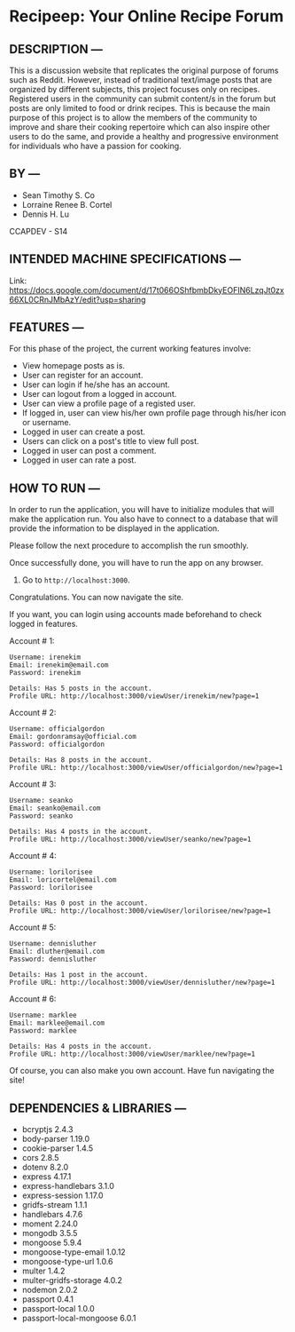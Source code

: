 # Recipeep: Your Online Recipe Forum

## DESCRIPTION —
This is a discussion website that replicates the original purpose of forums such as Reddit. 
However, instead of traditional text/image posts that are organized by different subjects, 
this project focuses only on recipes. Registered users in the community can submit content/s 
in the forum but posts are only limited to food or drink recipes. This is because the main 
purpose of this project is to allow the members of the community to improve and share their 
cooking repertoire which can also inspire other users to do the same, and provide a healthy 
and progressive environment for individuals who have a passion for cooking.

## BY —
* Sean Timothy S. Co
* Lorraine Renee B. Cortel
* Dennis H. Lu

CCAPDEV - S14

## INTENDED MACHINE SPECIFICATIONS —
Link: https://docs.google.com/document/d/17t066OShfbmbDkyEOFIN6LzqJt0zx66XL0CRnJMbAzY/edit?usp=sharing

## FEATURES —
For this phase of the project, the current working features involve:
* View homepage posts as is.
* User can register for an account.
* User can login if he/she has an account.
* User can logout from a logged in account.
* User can view a profile page of a registed user.
* If logged in, user can view his/her own profile page through his/her icon or username.
* Logged in user can create a post.
* Users can click on a post's title to view full post.
* Logged in user can post a comment.
* Logged in user can rate a post.

## HOW TO RUN —
In order to run the application, you will have to initialize modules that will make the application 
run. You also have to connect to a database that will provide the information to be displayed in
the application.

Please follow the next procedure to accomplish the run smoothly.
<!-- 1. After downloading the repository, open the command prompt of that specific location.
2. Type `npm install` to download the included dependencies.
3. Run the server by typing `npm start`. -->

Once successfully done, you will have to run the app on any browser.
1. Go to `http://localhost:3000`.

Congratulations. You can now navigate the site.

If you want, you can login using accounts made beforehand to check logged in features.

Account # 1:
```
Username: irenekim
Email: irenekim@email.com
Password: irenekim

Details: Has 5 posts in the account.
Profile URL: http://localhost:3000/viewUser/irenekim/new?page=1
```

Account # 2:
```
Username: officialgordon
Email: gordonramsay@official.com
Password: officialgordon

Details: Has 8 posts in the account.
Profile URL: http://localhost:3000/viewUser/officialgordon/new?page=1
```

Account # 3:
```
Username: seanko
Email: seanko@email.com
Password: seanko

Details: Has 4 posts in the account.
Profile URL: http://localhost:3000/viewUser/seanko/new?page=1
```

Account # 4:
```
Username: lorilorisee
Email: loricortel@email.com
Password: lorilorisee

Details: Has 0 post in the account.
Profile URL: http://localhost:3000/viewUser/lorilorisee/new?page=1
```

Account # 5:
```
Username: dennisluther
Email: dluther@email.com
Password: dennisluther

Details: Has 1 post in the account.
Profile URL: http://localhost:3000/viewUser/dennisluther/new?page=1
```

Account # 6:
```
Username: marklee
Email: marklee@email.com
Password: marklee

Details: Has 4 posts in the account.
Profile URL: http://localhost:3000/viewUser/marklee/new?page=1
```

Of course, you can also make you own account. Have fun navigating the site!

## DEPENDENCIES & LIBRARIES —
* bcryptjs                  2.4.3
* body-parser               1.19.0
* cookie-parser             1.4.5
* cors                      2.8.5
* dotenv                    8.2.0
* express                   4.17.1
* express-handlebars        3.1.0
* express-session           1.17.0
* gridfs-stream             1.1.1
* handlebars                4.7.6
* moment                    2.24.0
* mongodb                   3.5.5
* mongoose                  5.9.4
* mongoose-type-email       1.0.12
* mongoose-type-url         1.0.6
* multer                    1.4.2
* multer-gridfs-storage     4.0.2
* nodemon                   2.0.2
* passport                  0.4.1
* passport-local            1.0.0
* passport-local-mongoose   6.0.1